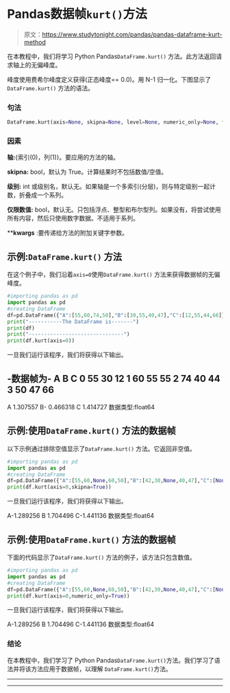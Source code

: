 # Pandas数据帧`kurt()`方法

> 原文：<https://www.studytonight.com/pandas/pandas-dataframe-kurt-method>

在本教程中，我们将学习 Python Pandas`DataFrame.kurt()` 方法。此方法返回请求轴上的无偏峰度。

峰度使用费希尔峰度定义获得(正态峰度== 0.0)。用 N-1 归一化。下图显示了`DataFrame.kurt()` 方法的语法。

### 句法

```py
DataFrame.kurt(axis=None, skipna=None, level=None, numeric_only=None, **kwargs)
```

### 因素

**轴:**{索引(0)，列(1)}。要应用的方法的轴。

**skipna:** bool，默认为 True。计算结果时不包括数值/空值。

**级别:** int 或级别名，默认无。如果轴是一个多索引(分层)，则与特定级别一起计数，折叠成一个系列。

**仅限数值:** bool，默认无。只包括浮点、整型和布尔型列。如果没有，将尝试使用所有内容，然后只使用数字数据。不适用于系列。

****kwargs** :要传递给方法的附加关键字参数。

## 示例:`DataFrame.kurt()` 方法

在这个例子中，我们沿着`axis=0`使用`DataFrame.kurt()` 方法来获得数据帧的无偏峰度。

```py
#importing pandas as pd
import pandas as pd
#creating DataFrame
df=pd.DataFrame({"A":[55,60,74,50],"B":[30,55,40,47],"C":[12,55,44,66]})
print("-----------The DataFrame is-------")
print(df)
print("-------------------------------")
print(df.kurt(axis=0))
```

一旦我们运行该程序，我们将获得以下输出。

-数据帧为-
A B C
0 55 30 12
1 60 55 55
2 74 40 44
3 50 47 66
-
A 1.307557
B- 0.466318
C 1.414727
数据类型:float64

## 示例:使用`DataFrame.kurt()` 方法的数据帧

以下示例通过排除空值显示了`DataFrame.kurt()` 方法。它返回非空值。

```py
#importing pandas as pd
import pandas as pd
#creating DataFrame
df=pd.DataFrame({"A":[55,60,None,60,50],"B":[42,30,None,40,47],"C":[None,75,55,44,66]})
print(df.kurt(axis=0,skipna=True))
```

一旦我们运行该程序，我们将获得以下输出。

A-1.289256
B 1.704496
C-1.441136
数据类型:float64

## 示例:使用`DataFrame.kurt()` 方法的数据帧

下面的代码显示了`DataFrame.kurt()` 方法的例子，该方法只包含数值。

```py
#importing pandas as pd
import pandas as pd
#creating DataFrame
df=pd.DataFrame({"A":[55,60,None,60,50],"B":[42,30,None,40,47],"C":[None,75,55,44,66]})
print(df.kurt(axis=0,numeric_only=True))
```

一旦我们运行该程序，我们将获得以下输出。

A-1.289256
B 1.704496
C-1.441136
数据类型:float64

### 结论

在本教程中，我们学习了 Python Pandas`DataFrame.kurt()`方法。我们学习了语法并将该方法应用于数据帧，以理解 `DataFrame.kurt()`方法。

* * *

* * *